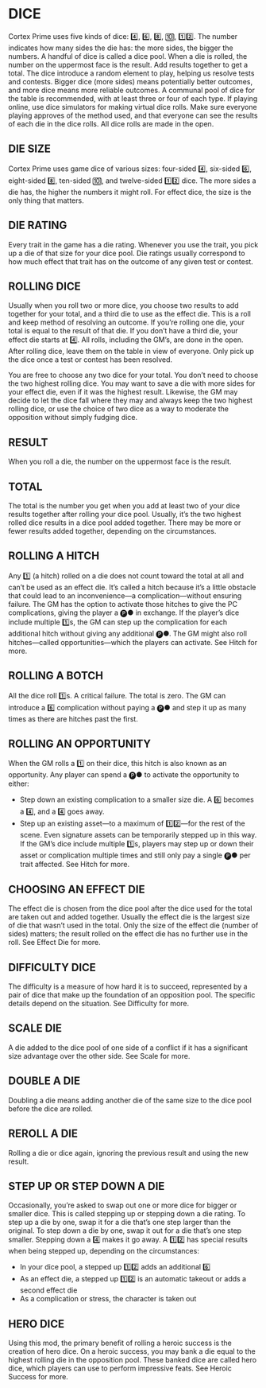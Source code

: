 # DICE
Cortex Prime uses five kinds of dice: 4️⃣, 6️⃣, 8️⃣, 🔟, 1️⃣2️⃣. The number indicates how many sides the die has: the more sides, the bigger the numbers. A handful of dice is called a dice pool. When a die is rolled, the number on the uppermost face is the result. Add results together to get a total. The dice introduce a random element to play, helping us resolve tests and contests. Bigger dice (more sides) means potentially better outcomes, and more dice means more reliable outcomes. A communal pool of dice for the table is recommended, with at least three or four of each type. If playing online, use dice simulators for making virtual dice rolls. Make sure everyone playing approves of the method used, and that everyone can see the results of each die in the dice rolls. All dice rolls are made in the open.

## DIE SIZE
Cortex Prime uses game dice of various sizes: four-sided 4️⃣, six-sided 6️⃣, eight-sided 8️⃣, ten-sided 🔟, and twelve-sided 1️⃣2️⃣ dice. The more sides a die has, the higher the numbers it might roll. For effect dice, the size is the only thing that matters.

## DIE RATING
Every trait in the game has a die rating. Whenever you use the trait, you pick up a die of that size for your dice pool. Die ratings usually correspond to how much effect that trait has on the outcome of any given test or contest.

## ROLLING DICE
Usually when you roll two or more dice, you choose two results to add together for your total, and a third die to use as the effect die. This is a roll and keep method of resolving an outcome. If you’re rolling one die, your total is equal to the result of that die. If you don’t have a third die, your effect die starts at 4️⃣. All rolls, including the GM’s, are done in the open. After rolling dice, leave them on the table in view of everyone. Only pick up the dice once a test or contest has been resolved.

You are free to choose any two dice for your total. You don’t need to choose the two highest rolling dice. You may want to save a die with more sides for your effect die, even if it was the highest result. Likewise, the GM may decide to let the dice fall where they may and always keep the two highest rolling dice, or use the choice of two dice as a way to moderate the opposition without simply fudging dice.

## RESULT
When you roll a die, the number on the uppermost face is the result.

## TOTAL
The total is the number you get when you add at least two of your dice results together after rolling your dice pool. Usually, it’s the two highest rolled dice results in a dice pool added together. There may be more or fewer results added together, depending on the circumstances.

## ROLLING A HITCH
Any 1️⃣ (a hitch) rolled on a die does not count toward the total at all and can’t be used as an effect die. It’s called a hitch because it’s a little obstacle that could lead to an inconvenience—a complication—without ensuring failure. The GM has the option to activate those hitches to give the PC complications, giving the player a 🅟● in exchange. If the player’s dice include multiple 1️⃣s, the GM can step up the complication for each additional hitch without giving any additional 🅟●. The GM might also roll hitches—called opportunities—which the players can activate. See Hitch for more.

## ROLLING A BOTCH
All the dice roll 1️⃣s. A critical failure. The total is zero. The GM can introduce a 6️⃣ complication without paying a 🅟● and step it up as many times as there are hitches past the first.

## ROLLING AN OPPORTUNITY
When the GM rolls a 1️⃣ on their dice, this hitch is also known as an opportunity. Any player can spend a 🅟● to activate the opportunity to either:
- Step down an existing complication to a smaller size die. A 6️⃣ becomes a 4️⃣, and a 4️⃣ goes away.
- Step up an existing asset—to a maximum of 1️⃣2️⃣—for the rest of the scene. Even signature assets can be temporarily stepped up in this way. If the GM’s dice include multiple 1️⃣s, players may step up or down their asset or complication multiple times and still only pay a single 🅟● per trait affected. See Hitch for more.

## CHOOSING AN EFFECT DIE
The effect die is chosen from the dice pool after the dice used for the total are taken out and added together. Usually the effect die is the largest size of die that wasn’t used in the total. Only the size of the effect die (number of sides) matters; the result rolled on the effect die has no further use in the roll. See Effect Die for more.

## DIFFICULTY DICE
The difficulty is a measure of how hard it is to succeed, represented by a pair of dice that make up the foundation of an opposition pool. The specific details depend on the situation. See Difficulty for more.

## SCALE DIE
A die added to the dice pool of one side of a conflict if it has a significant size advantage over the other side. See Scale for more.

## DOUBLE A DIE
Doubling a die means adding another die of the same size to the dice pool before the dice are rolled.

## REROLL A DIE
Rolling a die or dice again, ignoring the previous result and using the new result.

## STEP UP OR STEP DOWN A DIE
Occasionally, you’re asked to swap out one or more dice for bigger or smaller dice. This is called stepping up or stepping down a die rating. To step up a die by one, swap it for a die that’s one step larger than the original. To step down a die by one, swap it out for a die that’s one step smaller. Stepping down a 4️⃣ makes it go away. A 1️⃣2️⃣ has special results when being stepped up, depending on the circumstances:

- In your dice pool, a stepped up 1️⃣2️⃣ adds an additional 6️⃣
- As an effect die, a stepped up 1️⃣2️⃣ is an automatic takeout or adds a second effect die
- As a complication or stress, the character is taken out

## HERO DICE
Using this mod, the primary benefit of rolling a heroic success is the creation of hero dice. On a heroic success, you may bank a die equal to the highest rolling die in the opposition pool. These banked dice are called hero dice, which players can use to perform impressive feats. See Heroic Success for more.